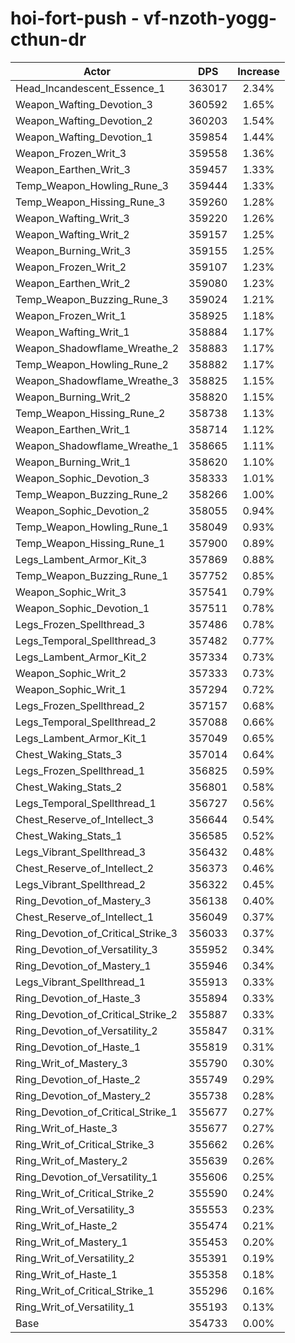 # hoi-fort-push - vf-nzoth-yogg-cthun-dr
| Actor | DPS | Increase |
|---|:---:|:---:|
|Head_Incandescent_Essence_1|363017|2.34%|
|Weapon_Wafting_Devotion_3|360592|1.65%|
|Weapon_Wafting_Devotion_2|360203|1.54%|
|Weapon_Wafting_Devotion_1|359854|1.44%|
|Weapon_Frozen_Writ_3|359558|1.36%|
|Weapon_Earthen_Writ_3|359457|1.33%|
|Temp_Weapon_Howling_Rune_3|359444|1.33%|
|Temp_Weapon_Hissing_Rune_3|359260|1.28%|
|Weapon_Wafting_Writ_3|359220|1.26%|
|Weapon_Wafting_Writ_2|359157|1.25%|
|Weapon_Burning_Writ_3|359155|1.25%|
|Weapon_Frozen_Writ_2|359107|1.23%|
|Weapon_Earthen_Writ_2|359080|1.23%|
|Temp_Weapon_Buzzing_Rune_3|359024|1.21%|
|Weapon_Frozen_Writ_1|358925|1.18%|
|Weapon_Wafting_Writ_1|358884|1.17%|
|Weapon_Shadowflame_Wreathe_2|358883|1.17%|
|Temp_Weapon_Howling_Rune_2|358882|1.17%|
|Weapon_Shadowflame_Wreathe_3|358825|1.15%|
|Weapon_Burning_Writ_2|358820|1.15%|
|Temp_Weapon_Hissing_Rune_2|358738|1.13%|
|Weapon_Earthen_Writ_1|358714|1.12%|
|Weapon_Shadowflame_Wreathe_1|358665|1.11%|
|Weapon_Burning_Writ_1|358620|1.10%|
|Weapon_Sophic_Devotion_3|358333|1.01%|
|Temp_Weapon_Buzzing_Rune_2|358266|1.00%|
|Weapon_Sophic_Devotion_2|358055|0.94%|
|Temp_Weapon_Howling_Rune_1|358049|0.93%|
|Temp_Weapon_Hissing_Rune_1|357900|0.89%|
|Legs_Lambent_Armor_Kit_3|357869|0.88%|
|Temp_Weapon_Buzzing_Rune_1|357752|0.85%|
|Weapon_Sophic_Writ_3|357541|0.79%|
|Weapon_Sophic_Devotion_1|357511|0.78%|
|Legs_Frozen_Spellthread_3|357486|0.78%|
|Legs_Temporal_Spellthread_3|357482|0.77%|
|Legs_Lambent_Armor_Kit_2|357334|0.73%|
|Weapon_Sophic_Writ_2|357333|0.73%|
|Weapon_Sophic_Writ_1|357294|0.72%|
|Legs_Frozen_Spellthread_2|357157|0.68%|
|Legs_Temporal_Spellthread_2|357088|0.66%|
|Legs_Lambent_Armor_Kit_1|357049|0.65%|
|Chest_Waking_Stats_3|357014|0.64%|
|Legs_Frozen_Spellthread_1|356825|0.59%|
|Chest_Waking_Stats_2|356801|0.58%|
|Legs_Temporal_Spellthread_1|356727|0.56%|
|Chest_Reserve_of_Intellect_3|356644|0.54%|
|Chest_Waking_Stats_1|356585|0.52%|
|Legs_Vibrant_Spellthread_3|356432|0.48%|
|Chest_Reserve_of_Intellect_2|356373|0.46%|
|Legs_Vibrant_Spellthread_2|356322|0.45%|
|Ring_Devotion_of_Mastery_3|356138|0.40%|
|Chest_Reserve_of_Intellect_1|356049|0.37%|
|Ring_Devotion_of_Critical_Strike_3|356033|0.37%|
|Ring_Devotion_of_Versatility_3|355952|0.34%|
|Ring_Devotion_of_Mastery_1|355946|0.34%|
|Legs_Vibrant_Spellthread_1|355913|0.33%|
|Ring_Devotion_of_Haste_3|355894|0.33%|
|Ring_Devotion_of_Critical_Strike_2|355887|0.33%|
|Ring_Devotion_of_Versatility_2|355847|0.31%|
|Ring_Devotion_of_Haste_1|355819|0.31%|
|Ring_Writ_of_Mastery_3|355790|0.30%|
|Ring_Devotion_of_Haste_2|355749|0.29%|
|Ring_Devotion_of_Mastery_2|355738|0.28%|
|Ring_Devotion_of_Critical_Strike_1|355677|0.27%|
|Ring_Writ_of_Haste_3|355677|0.27%|
|Ring_Writ_of_Critical_Strike_3|355662|0.26%|
|Ring_Writ_of_Mastery_2|355639|0.26%|
|Ring_Devotion_of_Versatility_1|355606|0.25%|
|Ring_Writ_of_Critical_Strike_2|355590|0.24%|
|Ring_Writ_of_Versatility_3|355553|0.23%|
|Ring_Writ_of_Haste_2|355474|0.21%|
|Ring_Writ_of_Mastery_1|355453|0.20%|
|Ring_Writ_of_Versatility_2|355391|0.19%|
|Ring_Writ_of_Haste_1|355358|0.18%|
|Ring_Writ_of_Critical_Strike_1|355296|0.16%|
|Ring_Writ_of_Versatility_1|355193|0.13%|
|Base|354733|0.00%|
